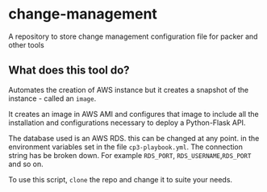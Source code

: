 # change-management
A repository to store change management configuration file for packer and other tools

## What does  this tool do?
Automates the creation of AWS instance but it creates a snapshot of the instance - called an  `image`.

It creates an image in AWS AMI and configures that image to include all the installation and configurations necessary to deploy a Python-Flask API.

The database used is an AWS RDS. this can be changed at any point. in the environment variables set in the file `cp3-playbook.yml`. The connection string has be broken down. For example `RDS_PORT`, `RDS_USERNAME`,`RDS_PORT` and so on.

To use this script, `clone` the repo and change it to suite your needs.
